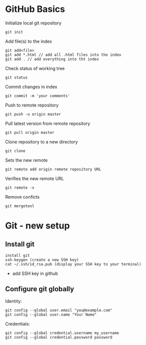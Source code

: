 # GitHub Basics

Initialize local git repository
```
git init
```

Add file(s) to the index
```
git add<file>
git add *.html // add all .html files into the index
git add . // add everything into tht index

```

Check status of working tree
```
git status
```

Commit changes in index
```
git commit -m 'your comments'
```

Push to remote repository
```
git push -u origin master
```

Pull latest version from remote repository
```
git pull origin master
```

Clone repository to a new directory
```
git clone
```
Sets the new remote
```
git remote add origin remote repository URL
```
Verifies the new remote URL
```
git remote -v
```

Remove conficts
```
git mergetool
```

# Git - new setup

## Install git

```
install git
ssh-keygen (create a new SSH key)
cat ~/.ssh/id_rsa.pub (display your SSH key to your terminal)
```
- add SSH key in github

## Configure git globally

Identity:
```
git config --global user.email "you@example.com"
git config --global user.name "Your Name"
```

Credentials:
```
git config --global credential.username my_username
git config --global credential.password password
```
